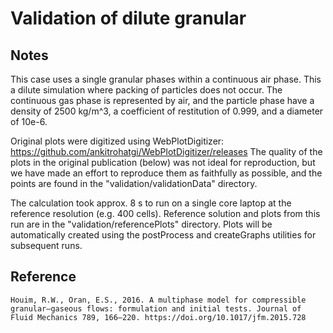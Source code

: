 # Validation of dilute granular

## Notes

This case uses a single granular phases within a continuous air phase. This a dilute simulation where packing of particles does not occur. The continuous gas phase is represented by air, and the particle phase have a density of 2500 kg/m^3, a coefficient of restitution of 0.999, and a diameter of 10e-6.

Original plots were digitized using WebPlotDigitizer: https://github.com/ankitrohatgi/WebPlotDigitizer/releases The quality of the plots in the original publication (below) was not ideal for reproduction, but we have made an effort to reproduce them as faithfully as possible, and the points are found in the "validation/validationData" directory.

The calculation took approx. 8 s to run on a single core laptop at the reference resolution (e.g. 400 cells). Reference solution and plots from this run are in the "validation/referencePlots" directory. Plots will be automatically created using the postProcess and createGraphs utilities for subsequent runs.

## Reference

```
Houim, R.W., Oran, E.S., 2016. A multiphase model for compressible granular–gaseous flows: formulation and initial tests. Journal of Fluid Mechanics 789, 166–220. https://doi.org/10.1017/jfm.2015.728


```
